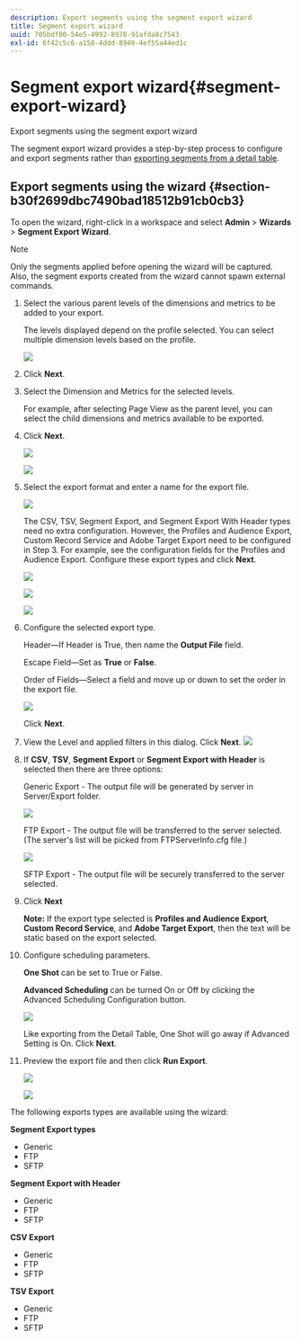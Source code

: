 ```yaml
---
description: Export segments using the segment export wizard
title: Segment export wizard
uuid: 705bdf00-54e5-4992-8978-91afda8c7543
exl-id: 6f42c5c6-a158-4ddd-8949-4ef55a44ed1c
---
```

# Segment export wizard{#segment-export-wizard}

Export segments using the segment export wizard

The segment export wizard provides a step-by-step process to configure and export segments rather than [exporting segments from a detail table](https://docs.adobe.com/content/help/en/data-workbench/using/client/export-data/c-sgmt-expt.html).

## Export segments using the wizard {#section-b30f2699dbc7490bad18512b91cb0cb3}

To open the wizard, right-click in a workspace and select **Admin** > **Wizards** > **Segment Export Wizard**. 

>[!NOTE]
>
>Only the segments applied before opening the wizard will be captured. Also, the segment exports created from the wizard cannot spawn external commands.

1. Select the various parent levels of the dimensions and metrics to be added to your export.

   The levels displayed depend on the profile selected. You can select multiple dimension levels based on the profile.

   ![](assets/seg_wizard_1.png)

1. Click **Next**. 
1. Select the Dimension and Metrics for the selected levels.

   For example, after selecting Page View as the parent level, you can select the child dimensions and metrics available to be exported. 

1. Click **Next**.

   ![](assets/seg_wizard_2.png)

   ![](assets/seg_wizard_2_1.png)

1. Select the export format and enter a name for the export file.

   ![](assets/seg_wizard_3.png)

   The CSV, TSV, Segment Export, and Segment Export With Header types need no extra configuration. However, the Profiles and Audience Export, Custom Record Service and Adobe Target Export need to be configured in Step 3. For example, see the configuration fields for the Profiles and Audience Export. Configure these export types and click **Next**.

   ![](assets/seg_wizard_3_1.png)

   ![](assets/seg_wizard_3_2.png)

   ![](assets/seg_wizard_3_3.png)

1. Configure the selected export type.

   Header—If Header is True, then name the **Output File** field.

   Escape Field—Set as **True** or **False**.

   Order of Fields—Select a field and move up or down to set the order in the export file.

   ![](assets/seg_wizard_4.png)

   Click **Next**. 

1. View the Level and applied filters in this dialog. Click **Next**. ![](assets/seg_wizard_5.png)

1. If **CSV**, **TSV**, **Segment Export** or **Segment Export with Header** is selected then there are three options:

   Generic Export - The output file will be generated by server in Server/Export folder.

   ![](assets/seg_wizard_6.png)

   FTP Export - The output file will be transferred to the server selected. (The server's list will be picked from FTPServerInfo.cfg file.)

   ![](assets/seg_wizard_6_1.png)

   SFTP Export - The output file will be securely transferred to the server selected. 

1. Click **Next**

   **Note:** If the export type selected is **Profiles and Audience Export**, **Custom Record Service**, and **Adobe Target Export**, then the text will be static based on the export selected. 

1. Configure scheduling parameters.

   **One Shot** can be set to True or False.

   **Advanced Scheduling** can be turned On or Off by clicking the Advanced Scheduling Configuration button.

   ![](assets/seg_wizard_7.png)

   Like exporting from the Detail Table, One Shot will go away if Advanced Setting is On. Click **Next**. 

1. Preview the export file and then click **Run Export**.

   ![](assets/seg_wizard_8.png)

   ![](assets/seg_wizard_8_1.png)

The following exports types are available using the wizard:

**Segment Export types**

* Generic 
* FTP 
* SFTP

**Segment Export with Header**

* Generic 
* FTP 
* SFTP

**CSV Export**

* Generic 
* FTP 
* SFTP

**TSV Export**

* Generic 
* FTP 
* SFTP

